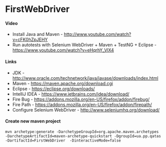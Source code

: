 # FirstWebDriver

#### Video
  * Install Java and Maven  - http://www.youtube.com/watch?v=cFK0hZpJEHY
  * Run autotests with Selenium WebDriver + Maven + TestNG + Eclipse - https://www.youtube.com/watch?v=eHqrhY_VlX4

#### Links

* JDK - http://www.oracle.com/technetwork/java/javase/downloads/index.html
* Maven - https://maven.apache.org/download.cgi
* Eclipse - https://eclipse.org/downloads/
* IntelliJ IDEA - https://www.jetbrains.com/idea/download/
* Fire Bug - https://addons.mozilla.org/en-US/firefox/addon/firebug/
* Fire Path - https://addons.mozilla.org/en-US/firefox/addon/firepath/
* Configure Selenium WebDriver - http://www.seleniumhq.org/download/

#### Create new maven project
 ```
 mvn archetype:generate -DarchetypeGroupId=org.apache.maven.archetypes -DarchetypeArtifactId=maven-archetype-quickstart -DgroupId=ua.pp.qatas -DartifactId=FirstWebDriver  -DinteractiveMode=false
 ```
